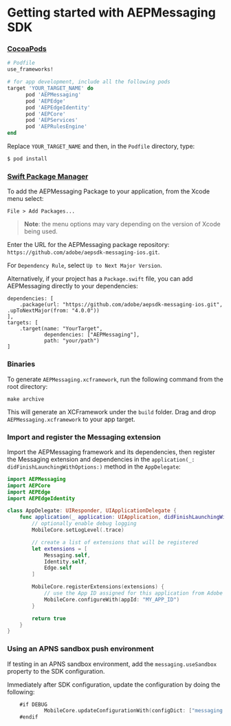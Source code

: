 #  Getting started with AEPMessaging SDK

### [CocoaPods](https://guides.cocoapods.org/using/using-cocoapods.html)

```ruby
# Podfile
use_frameworks!

# for app development, include all the following pods
target 'YOUR_TARGET_NAME' do
      pod 'AEPMessaging'
      pod 'AEPEdge'
      pod 'AEPEdgeIdentity'
      pod 'AEPCore'
      pod 'AEPServices'
      pod 'AEPRulesEngine'
end
```

Replace `YOUR_TARGET_NAME` and then, in the `Podfile` directory, type:

```ruby
$ pod install
```

### [Swift Package Manager](https://github.com/apple/swift-package-manager)

To add the AEPMessaging Package to your application, from the Xcode menu select:

`File > Add Packages...`

> **Note**: the menu options may vary depending on the version of Xcode being used.

Enter the URL for the AEPMessaging package repository: `https://github.com/adobe/aepsdk-messaging-ios.git`.

For `Dependency Rule`, select `Up to Next Major Version`.

Alternatively, if your project has a `Package.swift` file, you can add AEPMessaging directly to your dependencies:

```
dependencies: [
    .package(url: "https://github.com/adobe/aepsdk-messaging-ios.git", .upToNextMajor(from: "4.0.0"))
],
targets: [
    .target(name: "YourTarget",
            dependencies: ["AEPMessaging"],
            path: "your/path")
]
```

### Binaries

To generate `AEPMessaging.xcframework`, run the following command from the root directory:

```
make archive
```

This will generate an XCFramework under the `build` folder. Drag and drop `AEPMessaging.xcframework` to your app target.

### Import and register the Messaging extension

Import the AEPMessaging framework and its dependencies, then register the Messaging extension and dependencies in the `application(_: didFinishLaunchingWithOptions:)` method in the `AppDelegate`:

```swift
import AEPMessaging
import AEPCore
import AEPEdge
import AEPEdgeIdentity

class AppDelegate: UIResponder, UIApplicationDelegate {
    func application(_ application: UIApplication, didFinishLaunchingWithOptions _: [UIApplication.LaunchOptionsKey: Any]?) -> Bool {
        // optionally enable debug logging
        MobileCore.setLogLevel(.trace)

        // create a list of extensions that will be registered
        let extensions = [
            Messaging.self,
            Identity.self,
            Edge.self
        ]

        MobileCore.registerExtensions(extensions) {            
            // use the App ID assigned for this application from Adobe Data Collection (formerly Adobe Launch)
            MobileCore.configureWith(appId: "MY_APP_ID")
        }

        return true
    }
}
```

### Using an APNS sandbox push environment

If testing in an APNS sandbox environment, add the `messaging.useSandbox` property to the SDK configuration.

Immediately after SDK configuration, update the configuration by doing the following:

```swift
    #if DEBUG
            MobileCore.updateConfigurationWith(configDict: ["messaging.useSandbox": true])
    #endif

```
